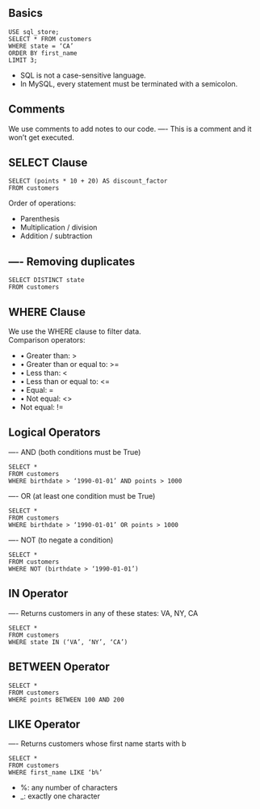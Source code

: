 ## Basics 

```
USE sql_store; 
SELECT * FROM customers 
WHERE state = ‘CA’ 
ORDER BY first_name 
LIMIT 3; 

```

* SQL is not a case-sensitive language.
* In MySQL, every statement must be terminated with a semicolon.  


## Comments 
We use comments to add notes to our code. 
—- This is a comment and it won’t get executed.

## SELECT Clause  

```
SELECT (points * 10 + 20) AS discount_factor
FROM customers 

```

Order of operations:
* Parenthesis  
* Multiplication / division 
* Addition / subtraction  

## —- Removing duplicates
```
SELECT DISTINCT state
FROM customers 

```

## WHERE Clause  

We use the WHERE clause to filter data.  
Comparison operators:  
* • Greater than: >   
* • Greater than or equal to: >= 
* • Less than: <  
* • Less than or equal to: <=  
* • Equal: = 
* • Not equal: <> 
* Not equal: !=  


## Logical Operators  

—- AND (both conditions must be True) 

```
SELECT * 
FROM customers 
WHERE birthdate > ‘1990-01-01’ AND points > 1000 

```
—- OR (at least one condition must be True) 

```
SELECT * 
FROM customers 
WHERE birthdate > ‘1990-01-01’ OR points > 1000 

```

—- NOT (to negate a condition) 

```
SELECT *
FROM customers 
WHERE NOT (birthdate > ‘1990-01-01’)

```

## IN Operator 

—- Returns customers in any of these states: VA, NY, CA

```
SELECT * 
FROM customers 
WHERE state IN (‘VA’, ‘NY’, ‘CA’)

```

## BETWEEN Operator 

```
SELECT * 
FROM customers 
WHERE points BETWEEN 100 AND 200

```

## LIKE Operator
—- Returns customers whose first name starts with b 

```
SELECT *
FROM customers 
WHERE first_name LIKE ‘b%’

```

* %: any number of characters 
* _: exactly one character 